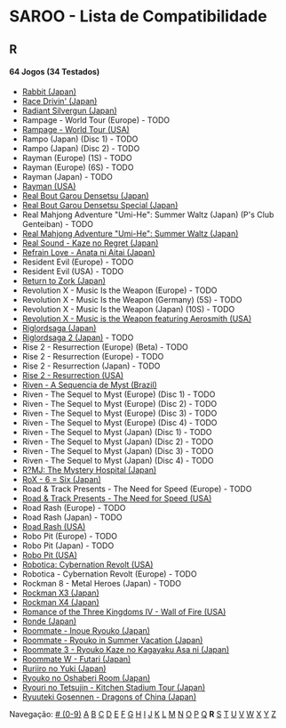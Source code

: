 # SAROO - Lista de Compatibilidade

## R

#### 64 Jogos (34 Testados)

- [Rabbit (Japan)](../../Regions/Japan/T-10610G/01/README.md)
- [Race Drivin' (Japan)](../../Regions/Japan/T-4802G/01/README.md)
- [Radiant Silvergun (Japan)](../../Regions/Japan/T-32902G/01/README.md)
- Rampage - World Tour (Europe) - TODO
- [Rampage - World Tour (USA)](../../Regions/USA/T-9708H/01/README.md)
- Rampo (Japan) (Disc 1) - TODO
- Rampo (Japan) (Disc 2) - TODO
- Rayman (Europe) (1S) - TODO
- Rayman (Europe) (6S) - TODO
- Rayman (Japan) - TODO
- [Rayman (USA)](../../Regions/USA/T-17701G/01/README.md)
- [Real Bout Garou Densetsu (Japan)](../../Regions/Japan/T-3105G/01/README.md)
- [Real Bout Garou Densetsu Special (Japan)](../../Regions/Japan/T-3119G/01/README.md)
- Real Mahjong Adventure "Umi-He": Summer Waltz (Japan) (P's Club Genteiban) - TODO
- [Real Mahjong Adventure "Umi-He": Summer Waltz (Japan)](../../Regions/Japan/T-16511G/01/README.md)
- [Real Sound - Kaze no Regret (Japan)](../../Regions/Japan/T-30002G/01/README.md)
- [Refrain Love - Anata ni Aitai (Japan)](../../Regions/Japan/T-5308G/01/README.md)
- Resident Evil (Europe) - TODO
- Resident Evil (USA) - TODO
- [Return to Zork (Japan)](../../Regions/Japan/T-23401G/01/README.md)
- Revolution X - Music Is the Weapon (Europe) - TODO
- Revolution X - Music Is the Weapon (Germany) (5S) - TODO
- Revolution X - Music Is the Weapon (Japan) (10S) - TODO
- [Revolution X - Music is the Weapon featuring Aerosmith (USA)](../../Regions/USA/T-8107H/01/README.md)
- [Riglordsaga (Japan)](../../Regions/Japan/GS-9021/01/README.md)
- [Riglordsaga 2 (Japan)](../../Regions/Japan/GS-9084/01/README.md) - TODO
- Rise 2 - Resurrection (Europe) (Beta) - TODO
- Rise 2 - Resurrection (Europe) - TODO
- Rise 2 - Resurrection (Japan) - TODO
- [Rise 2 - Resurrection (USA)](../../Regions/USA/T-8114-H/01/README.md)
- [Riven - A Sequencia de Myst (Brazil)](../../Regions/Brazil/MK-8180145/01/README.md)
- Riven - The Sequel to Myst (Europe) (Disc 1) - TODO
- Riven - The Sequel to Myst (Europe) (Disc 2) - TODO
- Riven - The Sequel to Myst (Europe) (Disc 3) - TODO
- Riven - The Sequel to Myst (Europe) (Disc 4) - TODO
- Riven - The Sequel to Myst (Japan) (Disc 1) - TODO
- Riven - The Sequel to Myst (Japan) (Disc 2) - TODO
- Riven - The Sequel to Myst (Japan) (Disc 3) - TODO
- Riven - The Sequel to Myst (Japan) (Disc 4) - TODO
- [R?MJ: The Mystery Hospital (Japan)](../../Regions/Japan/T-13322G/01/README.md)
- [RoX - 6 = Six (Japan)](../../Regions/Japan/T-16612G/01/README.md)
- Road & Track Presents - The Need for Speed (Europe) - TODO
- [Road & Track Presents - The Need for Speed (USA)](../../Regions/USA/T-5009H/01/README.md)
- Road Rash (Europe) - TODO
- Road Rash (Japan) - TODO
- [Road Rash (USA)](../../Regions/USA/T-5008H/01/README.md)
- Robo Pit (Europe) - TODO
- Robo Pit (Japan) - TODO
- [Robo Pit (USA)](../../Regions/USA/T-10002H/01/README.md)
- [Robotica: Cybernation Revolt (USA)](../../Regions/USA/T-8104H/01/README.md)
- Robotica - Cybernation Revolt (Europe) - TODO
- Rockman 8 - Metal Heroes (Japan) - TODO
- [Rockman X3 (Japan)](../../Regions/Japan/T-1210G/01/README.md)
- [Rockman X4 (Japan)](../../Regions/Japan/T-1221G/01/README.md)
- [Romance of the Three Kingdoms IV - Wall of Fire (USA)](../../Regions/USA/T-7601H/01/README.md)
- [Ronde (Japan)](../../Regions/Japan/T-14415G/01/README.md)
- [Roommate - Inoue Ryouko (Japan)](../../Regions/Japan/T-19502G/01/README.md)
- [Roommate - Ryouko in Summer Vacation (Japan)](../../Regions/Japan/T-19504G/01/README.md)
- [Roommate 3 - Ryouko Kaze no Kagayaku Asa ni (Japan)](../../Regions/Japan/T-19507G/01/README.md)
- [Roommate W - Futari (Japan)](../../Regions/Japan/T-19508G/01/README.md)
- [Ruriiro no Yuki (Japan)](../../Regions/Japan/T-19722G/01/README.md)
- [Ryouko no Oshaberi Room (Japan)](../../Regions/Japan/T-19509G/01/README.md)
- [Ryouri no Tetsujin - Kitchen Stadium Tour (Japan)](../../Regions/Japan/T-21702G/01/README.md)
- [Ryuuteki Gosennen - Dragons of China (Japan)](../../Regions/Japan/T-15025G/01/README.md)

Navegação:
[# (0-9)](./09.md) [A](./A.md) [B](./B.md) [C](./C.md) [D](./D.md) [E](./E.md) [F](./F.md) [G](./G.md) [H](./H.md) [I](./I.md) [J](./J.md) [K](./K.md) [L](./L.md) [M](./M.md) [N](./N.md) [O](./O.md) [P](./P.md) [Q](./Q.md) **R** [S](./S.md) [T](./T.md) [U](./U.md) [V](./V.md) [W](./W.md) [X](./X.md) [Y](./Y.md) [Z](./Z.md)
